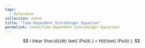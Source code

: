 ```yaml
---
tags:
  - Reference
collection: notes
title: "Time-Dependent Schrodinger Equation"
permalink: /note/Time-Dependent-Schrodinger-Equation/
---
```

$$
i \hbar \frac{d}{dt} \ket{ \Psi(t) } = H(t)\ket{ \Psi(t) }.
$$